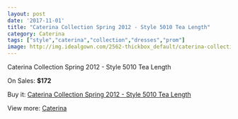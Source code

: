 ```yaml
---
layout: post
date: '2017-11-01'
title: "Caterina Collection Spring 2012 - Style 5010 Tea Length"
category: Caterina
tags: ["style","caterina","collection","dresses","prom"]
image: http://img.idealgown.com/2562-thickbox_default/caterina-collection-spring-2012-style-5010-tea-length.jpg
---
```

Caterina Collection Spring 2012 - Style 5010 Tea Length

On Sales: **$172**
<a href="https://www.idealgown.com/en/caterina/1227-caterina-collection-spring-2012-style-5010-tea-length.html"><amp-img layout="responsive" width="600" height="600" src="//img.idealgown.com/2562-thickbox_default/caterina-collection-spring-2012-style-5010-tea-length.jpg" alt="Caterina Collection Spring 2012 - Style 5010 Tea Length 0" /></a>

Buy it: [Caterina Collection Spring 2012 - Style 5010 Tea Length](https://www.idealgown.com/en/caterina/1227-caterina-collection-spring-2012-style-5010-tea-length.html "Caterina Collection Spring 2012 - Style 5010 Tea Length")

View more: [Caterina](https://www.idealgown.com/en/15-caterina "Caterina")